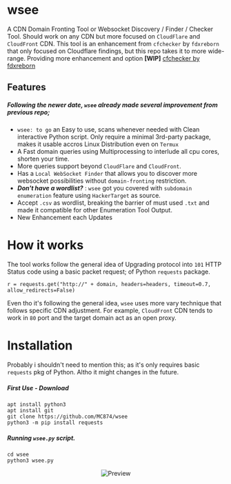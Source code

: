 # wsee
A CDN Domain Fronting Tool or Websocket Discovery / Finder / Checker Tool. Should work on any CDN but more focused on `CloudFlare` and `CloudFront` CDN. This tool is an enhancement from `cfchecker` by `fdxreborn` that only focused on Cloudflare findings, but this repo takes it to more wide-range. Providing more enhancement and option **[WIP]**
[cfchecker by fdxreborn](https://github.com/fdxreborn/cfchecker)

## Features
##### Following the newer date, `wsee` already made several improvement from previous repo;
- `wsee: to go` an Easy to use, scans whenever needed with Clean interactive Python script. Only require a minimal 3rd-party package, makes it usable accros Linux Distribution even on `Termux`
- A Fast domain queries using Multiprocessing to interlude all cpu cores, shorten your time.
- More queries support beyond `CloudFlare` and `CloudFront`.
- Has a `Local WebSocket Finder` that allows you to discover more websocket possibilities without `domain-fronting` restriction.
- ***Don't have a wordlist?*** : `wsee` got you covered with `subdomain enumeration` feature using `HackerTarget` as source.
- Accept `.csv` as wordlist, breaking the barrier of must used `.txt` and made it compatible for other Enumeration Tool Output.
- New Enhancement each Updates

# How it works
The tool works follow the general idea of Upgrading protocol into `101` HTTP Status code using a basic packet request; of Python `requests` package.
```
r = requests.get("http://" + domain, headers=headers, timeout=0.7, allow_redirects=False)
```
Even tho it's following the general idea, `wsee` uses more vary technique that follows specific CDN adjustment. For example, `CloudFront` CDN tends to work in `80` port and the target domain act as an open proxy.

# Installation
Probably i shouldn't need to mention this; as it's only requires basic `requests` pkg of Python. Altho it might changes in the future.

##### First Use - Download
```
apt install python3
apt install git
git clone https://github.com/MC874/wsee
python3 -m pip install requests
```

##### Running `wsee.py` script.
```
cd wsee
python3 wsee.py
```

<p align="center"><img alt="Preview" src="https://i.postimg.cc/bYkbMnFQ/Screenshot-2022-05-23-16-40-37-84.jpg"></p>





